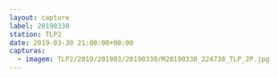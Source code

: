 ```yaml
---
layout: capture
label: 20190330
station: TLP2
date: 2019-03-30 21:00:00+00:00
capturas:
  - imagem: TLP2/2019/201903/20190330/M20190330_224738_TLP_2P.jpg
---
```

